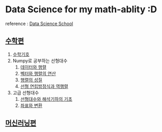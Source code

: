 # Data Science for my math-ablity :D

reference : [Data Science School](https://datascienceschool.net/intro.html)

## [수학편](https://datascienceschool.net/02%20mathematics/00.00%20%EC%86%8C%EA%B0%9C%EC%9D%98%20%EA%B8%80.html)
1. [수학기호](https://github.com/JoSangYeon/Data_Science_School/blob/master/%EC%88%98%ED%95%99%ED%8E%B8/01.%20%EC%88%98%ED%95%99%20%EA%B8%B0%ED%98%B8.ipynb)
2. Numpy로 공부하는 선형대수
   1. [데이터와 행렬](https://github.com/JoSangYeon/Data_Science_School/blob/master/%EC%88%98%ED%95%99%ED%8E%B8/2%EC%9E%A5.%20Numpy%EB%A1%9C%20%EA%B3%B5%EB%B6%80%ED%95%98%EB%8A%94%20%EC%84%A0%ED%98%95%EB%8C%80%EC%88%98/02-1.%20%EB%8D%B0%EC%9D%B4%ED%84%B0%EC%99%80%20%ED%96%89%EB%A0%AC.ipynb)
   2. [벡터와 행렬의 연산](https://github.com/JoSangYeon/Data_Science_School/blob/master/%EC%88%98%ED%95%99%ED%8E%B8/2%EC%9E%A5.%20Numpy%EB%A1%9C%20%EA%B3%B5%EB%B6%80%ED%95%98%EB%8A%94%20%EC%84%A0%ED%98%95%EB%8C%80%EC%88%98/02-2.%20%EB%B2%A1%ED%84%B0%EC%99%80%20%ED%96%89%EB%A0%AC%EC%9D%98%20%EC%97%B0%EC%82%B0.ipynb)
   3. [행렬의 성질](https://github.com/JoSangYeon/Data_Science_School/blob/master/%EC%88%98%ED%95%99%ED%8E%B8/2%EC%9E%A5.%20Numpy%EB%A1%9C%20%EA%B3%B5%EB%B6%80%ED%95%98%EB%8A%94%20%EC%84%A0%ED%98%95%EB%8C%80%EC%88%98/02-3.%20%ED%96%89%EB%A0%AC%EC%9D%98%20%EC%84%B1%EC%A7%88.pdf)
   4. [선형 연립방정식과 역행렬](https://github.com/JoSangYeon/Data_Science_School/blob/master/%EC%88%98%ED%95%99%ED%8E%B8/2%EC%9E%A5.%20Numpy%EB%A1%9C%20%EA%B3%B5%EB%B6%80%ED%95%98%EB%8A%94%20%EC%84%A0%ED%98%95%EB%8C%80%EC%88%98/02-4.%20%EC%84%A0%ED%98%95%20%EC%97%B0%EB%A6%BD%EB%B0%A9%EC%A0%95%EC%8B%9D%EA%B3%BC%20%EC%97%AD%ED%96%89%EB%A0%AC.pdf)
3. 고급 선형대수
   1. [선형대수와 해석기하의 기초](https://github.com/JoSangYeon/Data_Science_School/blob/master/%EC%88%98%ED%95%99%ED%8E%B8/3%EC%9E%A5.%20%EA%B3%A0%EA%B8%89%20%EC%84%A0%ED%98%95%EB%8C%80%EC%88%98/03-1.%20%EC%84%A0%ED%98%95%EB%8C%80%EC%88%98%EC%99%80%20%ED%95%B4%EC%84%9D%EA%B8%B0%ED%95%98%EC%9D%98%20%EA%B8%B0%EC%B4%88.pdf)
   2. [좌표와 변환](https://github.com/JoSangYeon/Data_Science_School/blob/master/%EC%88%98%ED%95%99%ED%8E%B8/3%EC%9E%A5.%20%EA%B3%A0%EA%B8%89%20%EC%84%A0%ED%98%95%EB%8C%80%EC%88%98/03-2.%20%EC%A2%8C%ED%91%9C%EC%99%80%20%EB%B3%80%ED%99%98-2.pdf)

## [머신러닝편](https://datascienceschool.net/03%20machine%20learning/01.01%20%EB%8D%B0%EC%9D%B4%ED%84%B0%20%EB%B6%84%EC%84%9D%EC%9D%98%20%EC%86%8C%EA%B0%9C.html)
